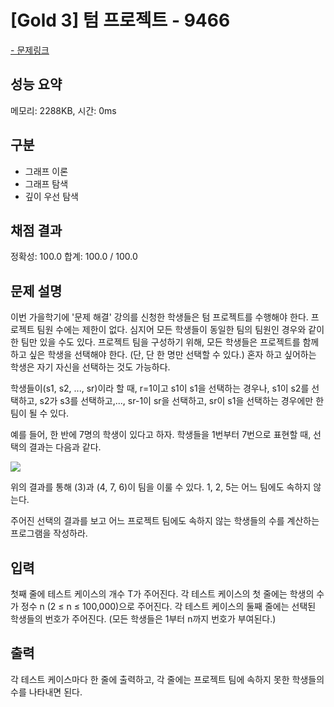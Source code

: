# [Gold 3] 텀 프로젝트 - 9466

<a href="https://www.acmicpc.net/problem/9466">- 문제링크</a>

## 성능 요약

메모리: 2288KB, 시간: 0ms

## 구분

- 그래프 이론
- 그래프 탐색
- 깊이 우선 탐색

## 채점 결과

정확성: 100.0
합계: 100.0 / 100.0

## 문제 설명

이번 가을학기에 '문제 해결' 강의를 신청한 학생들은 텀 프로젝트를 수행해야 한다. 프로젝트 팀원 수에는 제한이 없다. 심지어 모든 학생들이 동일한 팀의 팀원인 경우와 같이 한 팀만 있을 수도 있다. 프로젝트 팀을 구성하기 위해, 모든 학생들은 프로젝트를 함께하고 싶은 학생을 선택해야 한다. (단, 단 한 명만 선택할 수 있다.) 혼자 하고 싶어하는 학생은 자기 자신을 선택하는 것도 가능하다.

학생들이(s1, s2, ..., sr)이라 할 때, r=1이고 s1이 s1을 선택하는 경우나, s1이 s2를 선택하고, s2가 s3를 선택하고,..., sr-1이 sr을 선택하고, sr이 s1을 선택하는 경우에만 한 팀이 될 수 있다.

예를 들어, 한 반에 7명의 학생이 있다고 하자. 학생들을 1번부터 7번으로 표현할 때, 선택의 결과는 다음과 같다.

![](https://velog.velcdn.com/images/wuzoo/post/c9432cfd-b7dd-4b7a-bcfe-351eb8054e6d/image.png)

위의 결과를 통해 (3)과 (4, 7, 6)이 팀을 이룰 수 있다. 1, 2, 5는 어느 팀에도 속하지 않는다.

주어진 선택의 결과를 보고 어느 프로젝트 팀에도 속하지 않는 학생들의 수를 계산하는 프로그램을 작성하라.

## 입력

첫째 줄에 테스트 케이스의 개수 T가 주어진다. 각 테스트 케이스의 첫 줄에는 학생의 수가 정수 n (2 ≤ n ≤ 100,000)으로 주어진다. 각 테스트 케이스의 둘째 줄에는 선택된 학생들의 번호가 주어진다. (모든 학생들은 1부터 n까지 번호가 부여된다.)

## 출력

각 테스트 케이스마다 한 줄에 출력하고, 각 줄에는 프로젝트 팀에 속하지 못한 학생들의 수를 나타내면 된다.
